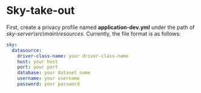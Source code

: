 # Sky-take-out

First, create a privacy profile named **application-dev.yml** under the path of *sky-server\src\main\resources*. Currently, the file format is as follows:
```yml
sky:
  datasource:
    driver-class-name: your driver-class-name
    host: your host
    port: your port
    database: your dataset name
    username: your username
    password: your password
```